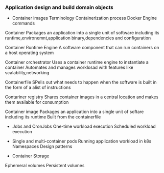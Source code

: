 ### Application design and build domain objects

- Container images
 Terminology
 Containerization process
 Docker Engine commands


Container
 Packages an application into a single unit of software including its runtime,environemnt,application binary,dependencies and configuration

Container Runtime Engine
 A software component that can run containers on a host operating system

Container orchestrator
Uses a container runtime engine to instantiate a container
Automates and manages worklosad with features like scalability,networking

Containerfile
SPells out what needs to happen when the software is built in the form of a alist of instructions

Contariner registry
Shares container images in a central location and makes them available for consumption

Container image
Packages an application into a single unit of softare including its runtime
Built from the containerfile


- Jobs and CronJobs
 One-time workload execution
 Scheduled workload execution



- Single and multi-container pods
 Running application workload in k8s
 Namespaces
 Design patterns



- Container Storage

 Ephemeral volumes
 Persistent volumes
